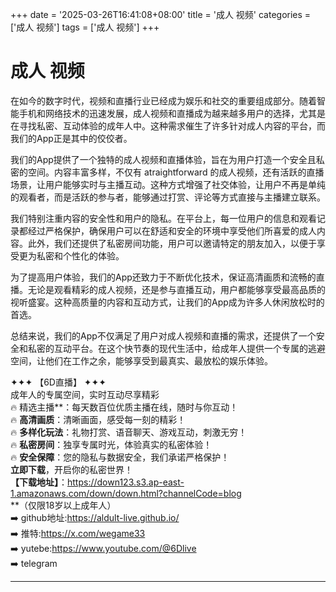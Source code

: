 +++
date = '2025-03-26T16:41:08+08:00'
title = '成人 视频'
categories = ['成人 视频']
tags = ['成人 视频']
+++

# 成人 视频

在如今的数字时代，视频和直播行业已经成为娱乐和社交的重要组成部分。随着智能手机和网络技术的迅速发展，成人视频和直播成为越来越多用户的选择，尤其是在寻找私密、互动体验的成年人中。这种需求催生了许多针对成人内容的平台，而我们的App正是其中的佼佼者。

我们的App提供了一个独特的成人视频和直播体验，旨在为用户打造一个安全且私密的空间。内容丰富多样，不仅有 atraightforward 的成人视频，还有活跃的直播场景，让用户能够实时与主播互动。这种方式增强了社交体验，让用户不再是单纯的观看者，而是活跃的参与者，能够通过打赏、评论等方式直接与主播建立联系。

我们特别注重内容的安全性和用户的隐私。在平台上，每一位用户的信息和观看记录都经过严格保护，确保用户可以在舒适和安全的环境中享受他们所喜爱的成人内容。此外，我们还提供了私密房间功能，用户可以邀请特定的朋友加入，以便于享受更为私密和个性化的体验。

为了提高用户体验，我们的App还致力于不断优化技术，保证高清画质和流畅的直播。无论是观看精彩的成人视频，还是参与直播互动，用户都能够享受最高品质的视听盛宴。这种高质量的内容和互动方式，让我们的App成为许多人休闲放松时的首选。

总结来说，我们的App不仅满足了用户对成人视频和直播的需求，还提供了一个安全和私密的互动平台。在这个快节奏的现代生活中，给成年人提供一个专属的逃避空间，让他们在工作之余，能够享受到最真实、最放松的娱乐体验。

✦✦✦ 【6D直播】 ✦✦✦  
成年人的专属空间，实时互动尽享精彩  
🔥 精选主播**：每天数百位优质主播在线，随时与你互动！  
🔥 **高清画质**：清晰画面，感受每一刻的精彩！  
🔥 **多样化玩法**：礼物打赏、语音聊天、游戏互动，刺激无穷！  
🔥 **私密房间**：独享专属时光，体验真实的私密体验！  
🔥 **安全保障**：您的隐私与数据安全，我们承诺严格保护！  
**立即下载**，开启你的私密世界！  
**【下载地址】**：https://down123.s3.ap-east-1.amazonaws.com/down/down.html?channelCode=blog  
**（仅限18岁以上成年人）  
➡️ github地址:https://aldult-live.github.io/  
➡️ 推特:https://x.com/wegame33  
➡️ yutebe:https://www.youtube.com/@6Dlive  
➡️ telegram  

---
